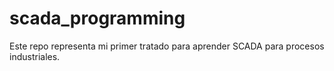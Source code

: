 # scada_programming
Este repo representa mi primer tratado para aprender SCADA para procesos industriales.
